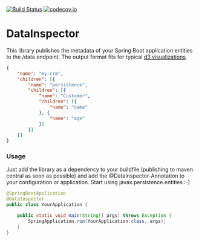 [![Build Status](https://travis-ci.org/elgohr/DataInspector.svg?branch=master)](https://travis-ci.org/elgohr/DataInspector)
[![codecov.io](https://codecov.io/gh/elgohr/DataInspector/coverage.svg?branch=master)](https://codecov.io/gh/elgohr/DataInspector?branch=master)
# DataInspector
This library publishes the metadata of your Spring Boot application entities to the /data endpoint. The output format fits for typical [d3 visualizations](https://d3js.org/).

```json
{
    "name": "my-crm",
    "children": [{
        "name": "persistence",
        "children": [{
            "name": "Customer",
            "children": [{
                "name": "name"
            }, {
                "name": "age"
            }]
        }]
    }]
}
```

### Usage  
Just add the library as a dependency to your buildfile (publishing to maven central as soon as possible) and add the @DataInspector-Annotation to your configuration or application. Start using javax.persistence.entities :-)

```java
@SpringBootApplication
@DataInspector
public class YourApplication {

    public static void main(String[] args) throws Exception {
        SpringApplication.run(YourApplication.class, args);
    }
}
```
